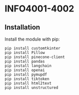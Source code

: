# INFO4001-4002

## Installation
Install the module with pip:
```
pip install customtkinter
pip install Pillow
pip install pinecone-client
pip install pandas
pip install langchain
pip install openai
pip install pymupdf
pip install tiktoken
pip install html2text
pip install unstructured
```
